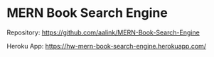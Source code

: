 # MERN Book Search Engine

Repository: https://github.com/aalink/MERN-Book-Search-Engine

Heroku App: https://hw-mern-book-search-engine.herokuapp.com/